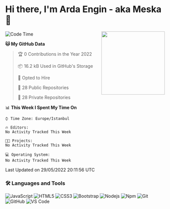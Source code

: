 # Hi there, I'm Arda Engin - aka Meska 👋

<img align='right' src='https://user-images.githubusercontent.com/5713670/87202985-820dcb80-c2b6-11ea-9f56-7ec461c497c3.gif' width='200"'>

<!--START_SECTION:waka-->
![Code Time](http://img.shields.io/badge/Code%20Time-52%20hrs%2042%20mins-blue)

**🐱 My GitHub Data** 

> 🏆 0 Contributions in the Year 2022
 > 
> 📦 16.2 kB Used in GitHub's Storage 
 > 
> 💼 Opted to Hire
 > 
> 📜 28 Public Repositories 
 > 
> 🔑 28 Private Repositories  
 > 
📊 **This Week I Spent My Time On** 

```text
⌚︎ Time Zone: Europe/Istanbul

🔥 Editors: 
No Activity Tracked This Week

🐱‍💻 Projects: 
No Activity Tracked This Week

💻 Operating System: 
No Activity Tracked This Week

```


 Last Updated on 29/05/2022 20:11:56 UTC
<!--END_SECTION:waka-->


### 🛠 Languages and Tools
![JavaScript](https://img.shields.io/badge/-JavaScript-%23F7DF1C?style=flat-square&logo=javascript&logoColor=000000&color=%23FFCE5A)
![HTML5](https://img.shields.io/badge/-HTML5-%23E44D27?style=flat-square&logo=html5&logoColor=ffffff)
![CSS3](https://img.shields.io/badge/-CSS3-%231572B6?style=flat-square&logo=css3)
![Bootstrap](https://img.shields.io/badge/-Bootstrap-563D7C?style=flat-square&logo=Bootstrap)
![Nodejs](https://img.shields.io/badge/-Nodejs-339933?style=flat-square&logo=Node.js&logoColor=ffffff)
![Npm](https://img.shields.io/badge/-npm-CB3837?style=flat-square&logo=npm)
![Git](https://img.shields.io/badge/-Git-%23F05032?style=flat-square&logo=git&logoColor=%23ffffff)
![GitHub](https://img.shields.io/badge/-GitHub-181717?style=flat-square&logo=github)
![VS Code](http://img.shields.io/badge/-VS%20Code-007ACC?style=flat-square&logo=visual-studio-code&logoColor=ffffff)
